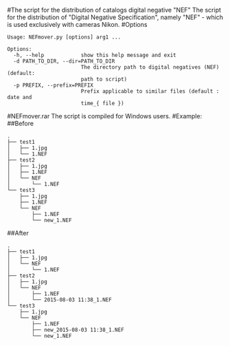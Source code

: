 #The script for the distribution of catalogs digital negative "NEF"
The script for the distribution of "Digital Negative Specification", namely "NEF" - which is used exclusively with cameras Nikon.
#Options
```
Usage: NEFmover.py [options] arg1 ...

Options:
  -h, --help            show this help message and exit
  -d PATH_TO_DIR, --dir=PATH_TO_DIR
                        The directory path to digital negatives (NEF)(default:
                        path to script)
  -p PREFIX, --prefix=PREFIX
                        Prefix applicable to similar files (default : date and
                        time_{ file })
```
#NEFmover.rar
The script is compiled for Windows users.
#Example:
##Before
```
.
├── test1
│   ├── 1.jpg
│   └── 1.NEF
├── test2
│   ├── 1.jpg
│   ├── 1.NEF
│   └── NEF
│       └── 1.NEF
└── test3
    ├── 1.jpg
    ├── 1.NEF
    └── NEF
        ├── 1.NEF
        └── new_1.NEF
```
##After
```
.
├── test1
│   ├── 1.jpg
│   └── NEF
│       └── 1.NEF
├── test2
│   ├── 1.jpg
│   └── NEF
│       ├── 1.NEF
│       └── 2015-08-03 11:38_1.NEF
└── test3
    ├── 1.jpg
    └── NEF
        ├── 1.NEF
        ├── new_2015-08-03 11:38_1.NEF
        └── new_1.NEF
```